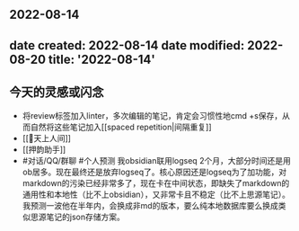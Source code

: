 2022-08-14
---
date created: 2022-08-14
date modified: 2022-08-20
title: '2022-08-14'
---

## 今天的灵感或闪念

- 将review标签加入linter，多次编辑的笔记，肯定会习惯性地cmd +s保存，从而自然将这些笔记加入[[spaced repetition|间隔重复]]
- [[🐤天上人间]]
- [[押韵助手]]
- #对话/QQ/群聊  #个人预测 我obsidian联用logseq 2个月，大部分时间还是用ob居多。现在最终还是放弃logseq了。核心原因还是logseq为了加功能，对markdown的污染已经非常多了，现在卡在中间状态，即缺失了markdown的通用性和本地性（比不上obsidian），又非常卡且不稳定（比不上思源笔记）。我预测一波他在半年内，会换成非md的版本，要么纯本地数据库要么换成类似思源笔记的json存储方案。

